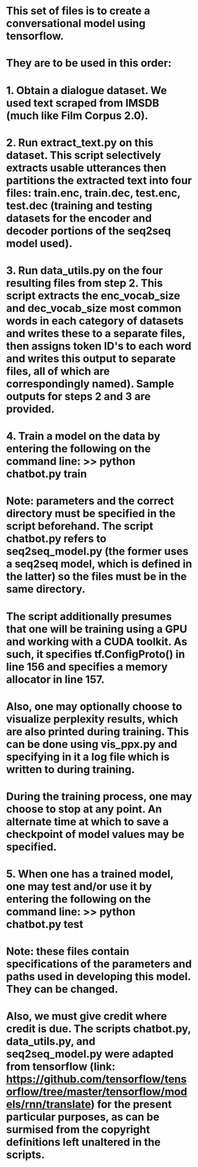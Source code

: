 # This set of files is to create a conversational model using tensorflow.
# They are to be used in this order:
#   1. Obtain a dialogue dataset. We used text scraped from IMSDB (much like Film Corpus 2.0).
#   2. Run extract_text.py on this dataset. This script selectively extracts usable utterances then partitions the extracted text into four files: train.enc, train.dec, test.enc, test.dec (training and testing datasets for the encoder and decoder portions of the seq2seq model used).
#   3. Run data_utils.py on the four resulting files from step 2. This script extracts the enc_vocab_size and dec_vocab_size most common words in each category of datasets and writes these to a separate files, then assigns token ID's to each word and writes this output to separate files, all of which are correspondingly named). Sample outputs for steps 2 and 3 are provided.
#   4. Train a model on the data by entering the following on the command line: >> python chatbot.py train
#       Note: parameters and the correct directory must be specified in the script beforehand. The script chatbot.py refers to seq2seq_model.py (the former uses a seq2seq model, which is defined in the latter) so the files must be in the same directory.
#       The script additionally presumes that one will be training using a GPU and working with a CUDA toolkit. As such, it specifies tf.ConfigProto() in line 156 and specifies a memory allocator in line 157.
#       Also, one may optionally choose to visualize perplexity results, which are also printed during training. This can be done using vis_ppx.py and specifying in it a log file which is written to during training.
#       During the training process, one may choose to stop at any point. An alternate time at which to save a checkpoint of model values may be specified.
#    5. When one has a trained model, one may test and/or use it by entering the following on the command line: >> python chatbot.py test

# Note: these files contain specifications of the parameters and paths used in developing this model. They can be changed.
#   Also, we must give credit where credit is due. The scripts chatbot.py, data_utils.py, and seq2seq_model.py were adapted from tensorflow (link: https://github.com/tensorflow/tensorflow/tree/master/tensorflow/models/rnn/translate) for the present particular purposes, as can be surmised from the copyright definitions left unaltered in the scripts.
